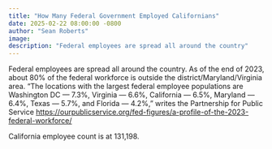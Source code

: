 ```yaml
---
title: "How Many Federal Government Employed Californians"
date: 2025-02-22 08:00:00 -0800
author: "Sean Roberts"
image: 
description: "Federal employees are spread all around the country"
---
```


Federal employees are spread all around the country. As of the end of 2023, about 80% of the federal workforce is outside the district/Maryland/Virginia area. “The locations with the largest federal employee populations are Washington DC — 7.3%, Virginia — 6.6%, California — 6.5%, Maryland — 6.4%, Texas — 5.7%, and Florida — 4.2%,” writes the Partnership for Public Service https://ourpublicservice.org/fed-figures/a-profile-of-the-2023-federal-workforce/

California employee count is at 131,198. 